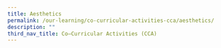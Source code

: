 ```yaml
---
title: Aesthetics
permalink: /our-learning/co-curricular-activities-cca/aesthetics/
description: ""
third_nav_title: Co–Curricular Activities (CCA)
---
```

